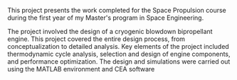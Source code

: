 This project presents the work completed for the Space Propulsion course during the first year of my Master's program in Space Engineering.

The project involved the design of a cryogenic blowdown bipropellant engine. This project covered the entire design process, from conceptualization to detailed analysis. Key elements of the project included thermodynamic cycle analysis, selection and design of engine components, and performance optimization. The design and simulations were carried out using the MATLAB environment and CEA software
